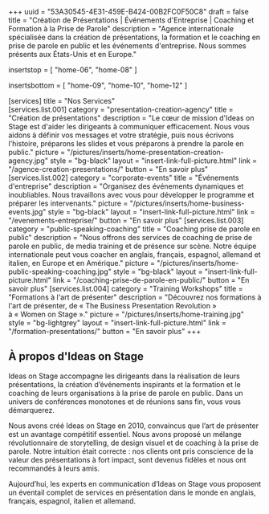 +++
uuid		= "53A30545-4E31-459E-B424-00B2FC0F50C8"
draft 		= false
title 		= "Création de Présentations | Événements d'Entreprise | Coaching et Formation à la Prise de Parole"
description	= "Agence internationale spécialisée dans la création de présentations, la formation et le coaching en prise de parole en public et les événements d'entreprise. Nous sommes présents aux États-Unis et en Europe."

insertstop		= [
	"home-06",
	"home-08"
]

insertsbottom	= [
	"home-09",
	"home-10",
	"home-12"
]

[services]
	title	= "Nos Services"	
	[services.list.001]
		category	= "presentation-creation-agency"
		title		= "Création de présentations"
		description	= "Le cœur de mission d'Ideas on Stage est d'aider les dirigeants à communiquer efficacement. Nous vous aidons à définir vos messages et votre stratégie, puis nous écrivons l'histoire, préparons les slides et vous préparons à prendre la parole en public."
		picture		= "/pictures/inserts/home-presentation-creation-agency.jpg"
		style		= "bg-black"
		layout		= "insert-link-full-picture.html"
		link		= "/agence-creation-presentations/"
		button		= "En savoir plus"
	[services.list.002]
		category	= "corporate-events"
		title		= "Événements d'entreprise"
		description	= "Organisez des événements dynamiques et inoubliables. Nous travaillons avec vous pour développer le programme et préparer les intervenants."
		picture		= "/pictures/inserts/home-business-events.jpg"
		style		= "bg-black"
		layout		= "insert-link-full-picture.html"
		link		= "/evenements-entreprise/"
		button		= "En savoir plus"
	[services.list.003]
		category	= "public-speaking-coaching"
		title		= "Coaching prise de parole en public"
		description	= "Nous offrons des services de coaching de prise de parole en public, de media training et de présence sur scène. Notre équipe internationale peut vous coacher en anglais, français, espagnol, allemand et italien, en Europe et en Amérique."
		picture		= "/pictures/inserts/home-public-speaking-coaching.jpg"
		style		= "bg-black"
		layout		= "insert-link-full-picture.html"
		link		= "/coaching-prise-de-parole-en-public/"
		button		= "En savoir plus"
	[services.list.004]
		category	= "Training Workshops"
		title		= "Formations à l'art de présenter"
		description	= "Découvrez nos formations à l'art de présenter, de&nbsp;«&nbsp;The&nbsp;Business&nbsp;Presentation&nbsp;Revolution&nbsp;» à&nbsp;«&nbsp;Women&nbsp;on&nbsp;Stage&nbsp;»."
		picture		= "/pictures/inserts/home-training.jpg"
		style		= "bg-lightgrey"
		layout		= "insert-link-full-picture.html"
		link		= "/formation-presentations/"
		button		= "En savoir plus"
+++

## À propos d'Ideas on Stage

Ideas on Stage accompagne les dirigeants dans la réalisation de leurs présentations, la création d’événements inspirants et la formation et le coaching de leurs organisations à la prise de parole en public. Dans un univers de conférences monotones et de réunions sans fin, vous vous démarquerez.

Nous avons créé Ideas on Stage en 2010, convaincus que l’art de présenter est un avantage compétitif essentiel. Nous avons proposé un mélange révolutionnaire de storytelling, de design visuel et de coaching à la prise de parole. Notre intuition était correcte : nos clients ont pris conscience de la valeur des présentations à fort impact, sont devenus fidèles et nous ont recommandés à leurs amis.

Aujourd’hui, les experts en communication d’Ideas on Stage vous proposent un éventail complet de services en présentation dans le monde en anglais, français, espagnol, italien et allemand.